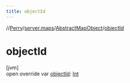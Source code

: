 ```yaml
---
title: objectId
---
```

//[Perry](../../../index.html)/[server.maps](../index.html)/[AbstractMapObject](index.html)/[objectId](object-id.html)



# objectId



[jvm]\
open override var [objectId](object-id.html): [Int](https://kotlinlang.org/api/latest/jvm/stdlib/kotlin/-int/index.html)




